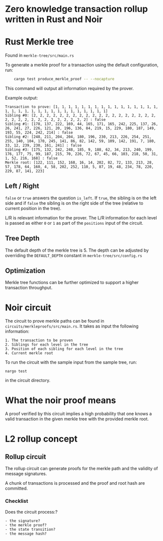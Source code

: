 # Zero knowledge transaction rollup written in Rust and Noir


# Rust Merkle tree
Found in `merkle-tree/src/main.rs`

To generate a merkle proof for a transaction using the default configuration, run:

```bash
    cargo test produce_merkle_proof -- --nocapture
```

This command will output all information required by the prover.

Example output:

```
Transaction to prove: [1, 1, 1, 1, 1, 1, 1, 1, 1, 1, 1, 1, 1, 1, 1, 1, 1, 1, 1, 1, 1, 1, 1, 1, 1, 1, 1, 1, 1, 1, 1, 1]
Sibling #0: [2, 2, 2, 2, 2, 2, 2, 2, 2, 2, 2, 2, 2, 2, 2, 2, 2, 2, 2, 2, 2, 2, 2, 2, 2, 2, 2, 2, 2, 2, 2, 2] : false
Sibling #1: [178, 137, 222, 169, 44, 165, 171, 165, 242, 225, 137, 26, 26, 241, 27, 226, 121, 20, 196, 136, 84, 219, 15, 229, 180, 187, 149, 193, 55, 224, 242, 214] : false
Sibling #2: [248, 211, 204, 204, 180, 196, 230, 213, 226, 254, 251, 255, 140, 104, 170, 245, 141, 86, 82, 142, 59, 109, 142, 191, 7, 180, 33, 12, 239, 230, 161, 241] : false
Sibling #3: [175, 132, 242, 248, 185, 9, 188, 62, 34, 213, 240, 199, 176, 177, 75, 99, 187, 215, 70, 226, 72, 67, 45, 66, 103, 218, 50, 31, 1, 52, 216, 168] : false
Merkle root: [122, 111, 152, 168, 16, 14, 202, 82, 72, 133, 213, 28, 57, 178, 64, 160, 4, 58, 202, 252, 110, 5, 87, 19, 48, 234, 78, 220, 229, 87, 141, 223]
```

## Left / Right
`false` or `true` answers the question `is_left`. If `true`, the sibling is on the left side and if `false` the sibling is on the right side of the tree (relative to current position in the tree). 

L/R is relevant information for the prover. The L/R information for each level is passed as either `0` or `1` as part of the `positions` input of the circuit.

## Tree Depth

The default depth of the merkle tree is 5. The depth can be adjusted by overriding the `DEFAULT_DEPTH` constant in `merkle-tree/src/config.rs`

## Optimization

Merkle tree functions can be further optimized to support a higher transaction throughput.

# Noir circuit

The circuit to prove merkle paths can be found in `circuits/merkleproofs/src/main.rs`. It takes as input the following information:

```
1. The transaction to be proven
2. Siblings for each level in the tree
3. Position of each sibling for each level in the tree
4. Current merkle root
```

To run the circuit with the sample input from the sample tree, run:

```
nargo test
```

in the circuit directory.

# What the noir proof means

A proof verified by this circuit implies a high probability that one knows a valid transaction in the given merkle tree with the provided merkle root.


# L2 rollup concept

## Rollup circuit
The rollup circuit can generate proofs for the merkle path and the validity of message signatures.

A chunk of transactions is processed and the proof and root hash are committed.

### Checklist

Does the circuit process:?
```
- the signature?
- the merkle proof?
- the state transition?
- the message hash?
```
